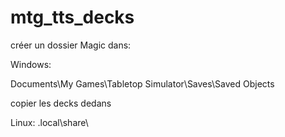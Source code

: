 # mtg_tts_decks

créer un dossier Magic dans:

Windows:

Documents\My Games\Tabletop Simulator\Saves\Saved Objects

copier les decks dedans


Linux:
.local\share\
